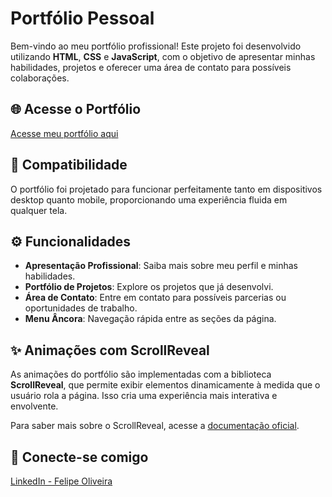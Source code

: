 # Portfólio Pessoal

Bem-vindo ao meu portfólio profissional! Este projeto foi desenvolvido utilizando **HTML**, **CSS** e **JavaScript**, com o objetivo de apresentar minhas habilidades, projetos e oferecer uma área de contato para possíveis colaborações.

## 🌐 Acesse o Portfólio
[Acesse meu portfólio aqui](https://felipeoliveiracode.github.io/portfolio/)

## 📱 Compatibilidade
O portfólio foi projetado para funcionar perfeitamente tanto em dispositivos desktop quanto mobile, proporcionando uma experiência fluida em qualquer tela.

## ⚙️ Funcionalidades
- **Apresentação Profissional**: Saiba mais sobre meu perfil e minhas habilidades.
- **Portfólio de Projetos**: Explore os projetos que já desenvolvi.
- **Área de Contato**: Entre em contato para possíveis parcerias ou oportunidades de trabalho.
- **Menu Âncora**: Navegação rápida entre as seções da página.

## ✨ Animações com ScrollReveal
As animações do portfólio são implementadas com a biblioteca **ScrollReveal**, que permite exibir elementos dinamicamente à medida que o usuário rola a página. Isso cria uma experiência mais interativa e envolvente.

Para saber mais sobre o ScrollReveal, acesse a [documentação oficial](https://scrollrevealjs.org/).

## 🔗 Conecte-se comigo
[LinkedIn - Felipe Oliveira](https://www.linkedin.com/in/felipeoliveiracode/)

